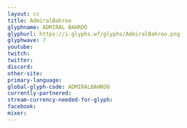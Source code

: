```yaml
---
layout: cc
title: AdmiralBahroo
glyphname: ADMIRAL BAHROO
glyphurl: https://i.glyphs.wf/glyphs/AdmiralBahroo.png
glyphwave: 7
youtube: 
twitch: 
twitter: 
discord: 
other-site: 
primary-language: 
global-glyph-code: ADMIRALBAHROO
currently-partnered: 
stream-currency-needed-for-glyph: 
facebook: 
mixer: 
---
```


